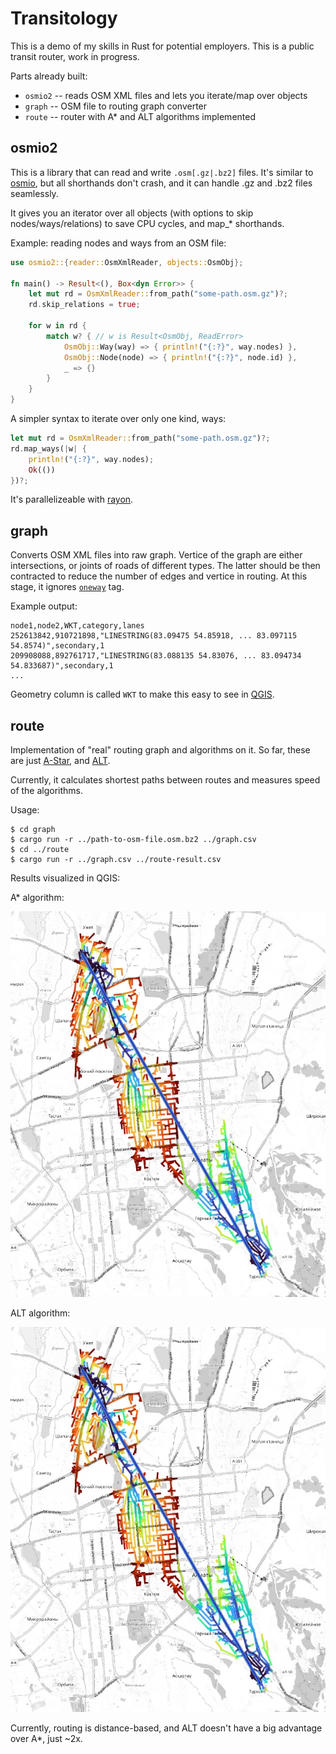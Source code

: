 # Transitology

This is a demo of my skills in Rust for potential employers. This is a public transit router, work in progress.

Parts already built:

* `osmio2` -- reads OSM XML files and lets you iterate/map over objects
* `graph` -- OSM file to routing graph converter
* `route` -- router with A* and ALT algorithms implemented

## osmio2

This is a library that can read and write `.osm[.gz|.bz2]` files. It's similar to [osmio](https://crates.io/crates/osmio), but all shorthands don't crash, and it can handle .gz and .bz2 files seamlessly.

It gives you an iterator over all objects (with options to skip nodes/ways/relations) to save CPU cycles, and map_* shorthands.

Example: reading nodes and ways from an OSM file:

```rust
use osmio2::{reader::OsmXmlReader, objects::OsmObj};

fn main() -> Result<(), Box<dyn Error>> {
	let mut rd = OsmXmlReader::from_path("some-path.osm.gz")?;
	rd.skip_relations = true;

	for w in rd {
		match w? { // w is Result<OsmObj, ReadError>
			OsmObj::Way(way) => { println!("{:?}", way.nodes) },
			OsmObj::Node(node) => { println!("{:?}", node.id) },
			_ => {}
		}
	}
}
```

A simpler syntax to iterate over only one kind, ways:

```rust
let mut rd = OsmXmlReader::from_path("some-path.osm.gz")?;
rd.map_ways(|w| {
	println!("{:?}", way.nodes);
	Ok(())
})?;
```

It's parallelizeable with [rayon](https://docs.rs/rayon/0.6.0/rayon/).

## graph

Converts OSM XML files into raw graph. Vertice of the graph are either intersections, or joints of roads of different types. The latter should be then contracted to reduce the number of edges and vertice in routing. At this stage, it ignores [`oneway`](https://wiki.openstreetmap.org/wiki/Key:oneway) tag.

Example output:

```csv
node1,node2,WKT,category,lanes
252613842,910721898,"LINESTRING(83.09475 54.85918, ... 83.097115 54.8574)",secondary,1
209908088,892761717,"LINESTRING(83.088135 54.83076, ... 83.094734 54.833687)",secondary,1
...
```

Geometry column is called `WKT` to make this easy to see in [QGIS](https://qgis.org/).


## route

Implementation of "real" routing graph and algorithms on it. So far, these are just [A-Star](https://en.wikipedia.org/wiki/A*_search_algorithm), and [ALT](https://www.microsoft.com/en-us/research/wp-content/uploads/2004/07/tr-2004-24.pdf).


Currently, it calculates shortest paths between routes and measures speed of the algorithms. 

Usage:

```
$ cd graph
$ cargo run -r ../path-to-osm-file.osm.bz2 ../graph.csv
$ cd ../route
$ cargo run -r ../graph.csv ../route-result.csv
```

Results visualized in QGIS:

A* algorithm:

![A* shortest path](readme/astar.jpeg)

ALT algorithm:

![ALT shortest path](readme/astar.jpeg)

Currently, routing is distance-based, and ALT doesn't have a big advantage over A*, just ~2x.
